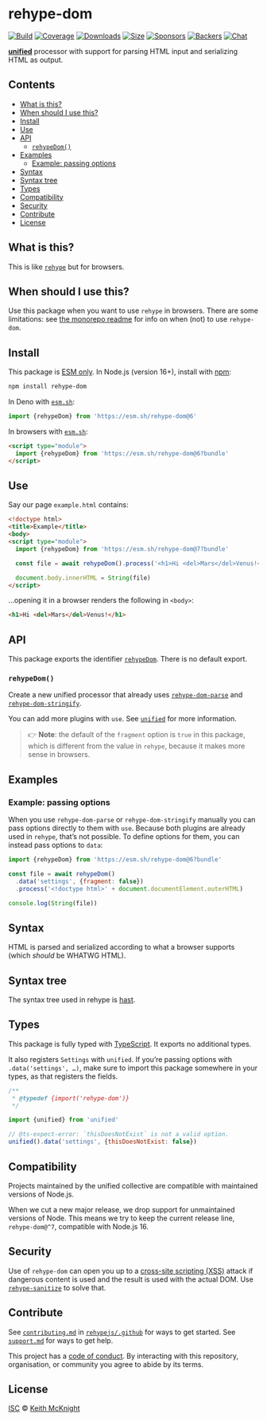 # rehype-dom

[![Build][build-badge]][build]
[![Coverage][coverage-badge]][coverage]
[![Downloads][downloads-badge]][downloads]
[![Size][size-badge]][size]
[![Sponsors][sponsors-badge]][collective]
[![Backers][backers-badge]][collective]
[![Chat][chat-badge]][chat]

**[unified][]** processor with support for parsing HTML input and serializing
HTML as output.

## Contents

*   [What is this?](#what-is-this)
*   [When should I use this?](#when-should-i-use-this)
*   [Install](#install)
*   [Use](#use)
*   [API](#api)
    *   [`rehypeDom()`](#rehypedom)
*   [Examples](#examples)
    *   [Example: passing options](#example-passing-options)
*   [Syntax](#syntax)
*   [Syntax tree](#syntax-tree)
*   [Types](#types)
*   [Compatibility](#compatibility)
*   [Security](#security)
*   [Contribute](#contribute)
*   [License](#license)

## What is this?

This is like [`rehype`][rehype] but for browsers.

## When should I use this?

Use this package when you want to use `rehype` in browsers.
There are some limitations: see [the monorepo readme][rehype-dom] for info on
when (not) to use `rehype-dom`.

## Install

This package is [ESM only][esm].
In Node.js (version 16+), install with [npm][]:

```sh
npm install rehype-dom
```

In Deno with [`esm.sh`][esmsh]:

```js
import {rehypeDom} from 'https://esm.sh/rehype-dom@6'
```

In browsers with [`esm.sh`][esmsh]:

```html
<script type="module">
  import {rehypeDom} from 'https://esm.sh/rehype-dom@6?bundle'
</script>
```

## Use

Say our page `example.html` contains:

```html
<!doctype html>
<title>Example</title>
<body>
<script type="module">
  import {rehypeDom} from 'https://esm.sh/rehype-dom@7?bundle'

  const file = await rehypeDom().process('<h1>Hi <del>Mars</del>Venus!</h1>')

  document.body.innerHTML = String(file)
</script>
```

…opening it in a browser renders the following in `<body>`:

```html
<h1>Hi <del>Mars</del>Venus!</h1>
```

## API

This package exports the identifier [`rehypeDom`][api-rehype-dom].
There is no default export.

### `rehypeDom()`

Create a new unified processor that already uses
[`rehype-dom-parse`][rehype-dom-parse] and
[`rehype-dom-stringify`][rehype-dom-stringify].

You can add more plugins with `use`.
See [`unified`][unified] for more information.

> 👉 **Note**: the default of the `fragment` option is `true` in this package,
> which is different from the value in `rehype`, because it makes more sense in
> browsers.

## Examples

### Example: passing options

When you use `rehype-dom-parse` or `rehype-dom-stringify` manually you can pass
options directly to them with `use`.
Because both plugins are already used in `rehype`, that’s not possible.
To define options for them, you can instead pass options to `data`:

```js
import {rehypeDom} from 'https://esm.sh/rehype-dom@6?bundle'

const file = await rehypeDom()
  .data('settings', {fragment: false})
  .process('<!doctype html>' + document.documentElement.outerHTML)

console.log(String(file))
```

## Syntax

HTML is parsed and serialized according to what a browser supports (which
*should* be WHATWG HTML).

## Syntax tree

The syntax tree used in rehype is [hast][].

## Types

This package is fully typed with [TypeScript][].
It exports no additional types.

It also registers `Settings` with `unified`.
If you’re passing options with `.data('settings', …)`, make sure to import this
package somewhere in your types, as that registers the fields.

```js
/**
 * @typedef {import('rehype-dom')}
 */

import {unified} from 'unified'

// @ts-expect-error: `thisDoesNotExist` is not a valid option.
unified().data('settings', {thisDoesNotExist: false})
```

## Compatibility

Projects maintained by the unified collective are compatible with maintained
versions of Node.js.

When we cut a new major release, we drop support for unmaintained versions of
Node.
This means we try to keep the current release line,
`rehype-dom@^7`, compatible with Node.js 16.

## Security

Use of `rehype-dom` can open you up to a [cross-site scripting (XSS)][xss]
attack if dangerous content is used and the result is used with the actual DOM.
Use [`rehype-sanitize`][rehype-sanitize] to solve that.

## Contribute

See [`contributing.md`][contributing] in [`rehypejs/.github`][health] for ways
to get started.
See [`support.md`][support] for ways to get help.

This project has a [code of conduct][coc].
By interacting with this repository, organisation, or community you agree to
abide by its terms.

## License

[ISC][license] © [Keith McKnight][author]

<!-- Definitions -->

[build-badge]: https://github.com/rehypejs/rehype-dom/workflows/main/badge.svg

[build]: https://github.com/rehypejs/rehype-dom/actions

[coverage-badge]: https://img.shields.io/codecov/c/github/rehypejs/rehype-dom.svg

[coverage]: https://codecov.io/github/rehypejs/rehype-dom

[downloads-badge]: https://img.shields.io/npm/dm/rehype-dom.svg

[downloads]: https://www.npmjs.com/package/rehype-dom

[size-badge]: https://img.shields.io/bundlejs/size/rehype-dom

[size]: https://bundlejs.com/?q=rehype-dom

[sponsors-badge]: https://opencollective.com/unified/sponsors/badge.svg

[backers-badge]: https://opencollective.com/unified/backers/badge.svg

[collective]: https://opencollective.com/unified

[chat-badge]: https://img.shields.io/badge/chat-discussions-success.svg

[chat]: https://github.com/rehypejs/rehype/discussions

[npm]: https://docs.npmjs.com/cli/install

[esm]: https://gist.github.com/sindresorhus/a39789f98801d908bbc7ff3ecc99d99c

[esmsh]: https://esm.sh

[author]: https://keith.mcknig.ht

[license]: https://github.com/rehypejs/rehype-dom/blob/main/license

[health]: https://github.com/rehypejs/.github

[contributing]: https://github.com/rehypejs/.github/blob/main/contributing.md

[support]: https://github.com/rehypejs/.github/blob/main/support.md

[coc]: https://github.com/rehypejs/.github/blob/main/code-of-conduct.md

[xss]: https://en.wikipedia.org/wiki/Cross-site_scripting

[hast]: https://github.com/syntax-tree/hast

[rehype]: https://github.com/rehypejs/rehype/tree/main/packages/rehype

[rehype-dom]: https://github.com/rehypejs/rehype-dom

[rehype-dom-parse]: https://github.com/rehypejs/rehype-dom/tree/main/packages/rehype-dom-parse

[rehype-dom-stringify]: https://github.com/rehypejs/rehype-dom/tree/main/packages/rehype-dom-stringify

[rehype-sanitize]: https://github.com/rehypejs/rehype-sanitize

[typescript]: https://www.typescriptlang.org

[unified]: https://github.com/unifiedjs/unified

[api-rehype-dom]: #rehypedom

